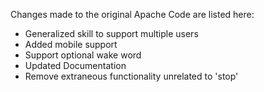 Changes made to the original Apache Code are listed here:
- Generalized skill to support multiple users
- Added mobile support
- Support optional wake word
- Updated Documentation
- Remove extraneous functionality unrelated to 'stop'